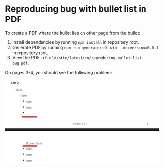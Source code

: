 # Reproducing bug with bullet list in PDF

To create a PDF where the bullet lies on other page from the bullet:

1. Install dependencies by running `npm install` in repository root.
2. Generate PDF by running `npm run generate:pdf:win --docversion=0.0.1` in repository root.
3. View the PDF in `build/site/latest/en/reproducing-bullet-list-bug.pdf`.

On pages 3-4, you should see the following problem:

![Bug](bug.png)